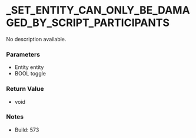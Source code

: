 # _SET_ENTITY_CAN_ONLY_BE_DAMAGED_BY_SCRIPT_PARTICIPANTS

No description available.

### Parameters
* Entity entity
* BOOL toggle

### Return Value
* void

### Notes
* Build: 573

